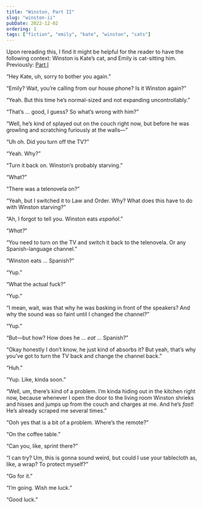 ```yaml
---
title: "Winston, Part II"
slug: "winston-ii"
pubDate: 2022-12-02
ordering: 1
tags: ["fiction", "emily", "kate", "winston", "cats"]
---
```


<div class="commentary">
Upon rereading this, I find it might be helpful for the reader to have the following context: Winston is Kate’s cat, and Emily is cat-sitting him. Previously: <a href="/posts/2022/11/03/winston-i/">Part I</a>
</div>

“Hey Kate, uh, sorry to bother you again.”

“Emily? Wait, you’re calling from our house phone? Is it Winston again?”

“Yeah. But this time he’s normal-sized and not expanding uncontrollably.”

“That’s … good, I guess? So what’s wrong with him?”

“Well, he’s kind of splayed out on the couch right now, but before he was growling and scratching furiously at the walls—”

“Uh oh. Did you turn off the TV?”

“Yeah. Why?”

“Turn it back on. Winston’s probably starving.”

“What?”

“There was a telenovela on?”

“Yeah, but I switched it to Law and Order. Why? What does this have to do with Winston starving?”

“Ah, I forgot to tell you. Winston eats _español_.”

“_What?_”

“You need to turn on the TV and switch it back to the telenovela. Or any Spanish-language channel.”

“Winston eats … Spanish?”

“Yup.”

“What the actual fuck?”

“Yup.”

“I mean, wait, was that why he was basking in front of the speakers? And why the sound was so faint until I changed the channel?”

“Yup.”

“But—but how? How does he … _eat_ … Spanish?”

“Okay honestly I don’t know, he just kind of absorbs it? But yeah, that’s why you’ve got to turn the TV back and change the channel back.”

“Huh.”

“Yup. Like, kinda soon.”

“Well, um, there’s kind of a problem. I’m kinda hiding out in the kitchen right now, because whenever I open the door to the living room Winston shrieks and hisses and jumps up from the couch and charges at me. And he’s _fast_! He’s already scraped me several times.”

“Ooh yes that is a bit of a problem. Where’s the remote?”

“On the coffee table.”

“Can you, like, sprint there?”

“I can try? Um, this is gonna sound weird, but could I use your tablecloth as, like, a wrap? To protect myself?”

“Go for it.”

“I’m going. Wish me luck.”

“Good luck.”
